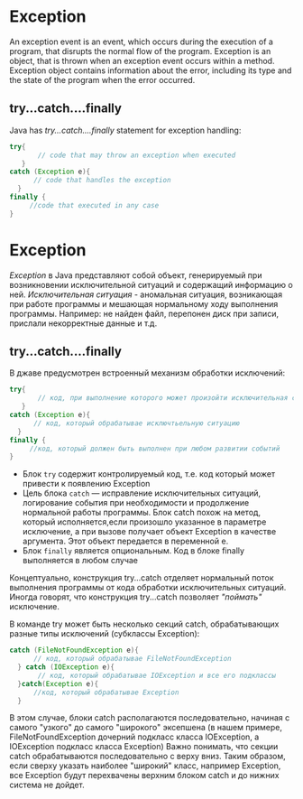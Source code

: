 # Exception

An exception event is an event, which occurs during the execution of a program, that disrupts the normal flow of the program.
Exception is an object, that is thrown when an exception event  occurs within a method. Exception object contains information about the error, 
including its type and the state of the program when the error occurred.

## try...catch....finally

Java has *try...catch....finally* statement for exception handling:

~~~java
try{    
       // code that may throw an exception when executed 
   }  
catch (Exception e){  
      // code that handles the exception    
  }
finally {
     //code that executed in any case    
}
~~~


# Exception

*Exception* в Java представляют собой объект, генерируемый при возникновении исключительной ситуаций и содержащий информацию о ней.
*Исключительная ситуация* - аномальная ситуация, возникающая при работе программы и мешающая нормальному ходу выполнения программы. Например: не найден файл, перепонен диск при записи, прислали некорректные данные и т.д.

## try...catch....finally
В джаве предусмотрен встроенный механизм обработки исключений: 
~~~java
try{    
       // код, при выполнение которого может произойти исключительная ситуация 
   }  
catch (Exception e){  
      // код, который обрабатывае исключтьельную ситуацию    
  }
finally {
     //код, который должен быть выполнен при любом развитии событий    
}
~~~

- Блок `try` содержит контролируемый код, т.е. код который может привести к появлению Exception 
- Цель блока `catch` — исправление исключительных ситуаций, логирование события при необходимости и продолжение нормальной работы программы.
  Блок catch похож на метод, который исполняется,если произошло указанное в параметре исключение, а при вызове получает
объект Exception в качестве аргумента. Этот объект передается в переменной e.
- Блок `finally` является опциональным. Код в блоке finally выполняется в любом случае

Концептуально, конструкция try...catch отделяет нормальный поток выполнения программы от кода обработки исключительных ситуаций.   
Иногда говорят, что конструкция  try...catch позволяет *"поймать"* исключение.

В команде try может быть несколько секций catch, обрабатывающих разные
типы исключений (субклассы Exception):

~~~java
catch (FileNotFoundException e){  
      // код, который обрабатывае FileNotFoundException 
  } catch (IOException e){
       // код, который обрабатывае IOException и все его подклассы
  }catch(Exception e){
      //код, который обрабатывае Exception
  }
~~~

В этом случае, блоки catch располагаются последовательно, начиная с самого "узкого" до самого "широкого" эксепшена (в нашем примере, FileNotFoundException дочерний подкласс класса IOException, а IOException подкласс класса Exception)
Важно понимать, что секции catch обрабатываются последовательно с верху вниз. Таким образом, если сверху указать наиболее "широкий" класс, например Exception, все Exception будут перехвачены верхним блоком catch и до нижних система не дойдет. 
